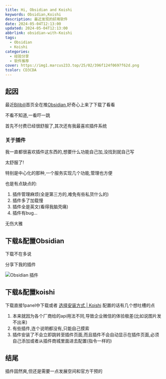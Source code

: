 ```yaml
---
title: Hi, Obsidian and Koishi
keywords: Obsidian,Koishi
description: 最近发现的好用软件
date: 2024-05-04T12:13:00
updated: 2024-05-04T12:13:00
abbrlink: obsidian-with-Koishi
tags:
  - Obsidian
  - Koishi
categories:
  - 经验分享
  - 软件推荐
cover: https://img1.marcus233.top/25/02/396f124f0697f62d.png
tcolor: CD3CDA
---
```

## 起因

最近[Bilibili](https://www.bilibili.com/)首页全在推[Obsidian](https://obsidian.md/),好奇心上来了下载了看看

不看不知道,一看吓一跳

首先不付费已经很舒服了,其次还有我最喜欢插件系统

### 关于插件

我一直都很喜欢插件这东西的,想要什么功能自己加,没找到就自己写

太舒服了!

特别是中心化的那种,一个服务实现几个功能,管理也方便

也是有点缺点的:

1. 插件管理麻烦(全是第三方的,难免有些私货什么的)
2. 插件多了加载慢
3. 插件全是英文(看得我脑壳痛)
4. 插件有bug...

无伤大雅

## 下载&配置Obsidian

下载不在多说

分享下我的插件

![Obsidian 插件](https://img2.marcus233.top/25/02/d2e49abdf79fc634.png)

## 下载&配置koishi

下载直接1panel中下载或者 [选择安装方式 | Koishi](https://koishi.chat/zh-CN/manual/starter/)
配置的话有几个想吐槽的点

1. 本来就因为各个厂商给的api用法不同,导致企业微信的体验极差(比如说图片发不出来)
2. 有些插件,连个说明都没有,只能自己摸索
3. 插件安装了不会立即跳转至插件页面,而且插件不会自动显示在插件页面,必须自己添加或者从插件商城里面进去配置(指令一样的)

## 结尾

插件固然爽,但还是需要一点发展空间和官方干预的

